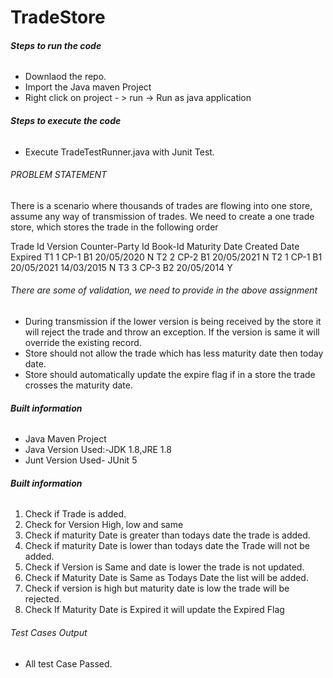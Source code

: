 # TradeStore

##### Steps to run the code <H6>
  - Downlaod the repo.
  - Import the Java maven Project
  - Right click on project - > run -> Run as java application
  
##### Steps to execute the code <H6>
  - Execute TradeTestRunner.java with Junit Test.


###### PROBLEM STATEMENT <h6> 
There is a scenario where thousands of trades are flowing into one store, assume any way of transmission of trades. We need to create a one trade store, which stores the trade in the following order

Trade Id    Version Counter-Party Id    Book-Id Maturity Date   Created Date    Expired
T1  1   CP-1    B1  20/05/2020  <today date>    N
T2  2   CP-2    B1  20/05/2021  <today date>    N
T2  1   CP-1    B1  20/05/2021  14/03/2015  N
T3  3   CP-3    B2  20/05/2014  <today date>    Y


###### There are some of validation, we need to provide in the above assignment <h6> 
- During transmission if the lower version is being received by the store it will reject the trade and throw an exception. If the version is same it will override the existing record.
- Store should not allow the trade which has less maturity date then today date.
- Store should automatically update the expire flag if in a store the trade crosses the maturity date.

  
##### Built information <h6>
- Java Maven Project 
- Java Version Used:-JDK 1.8,JRE 1.8
- Junt Version Used- JUnit 5

 ##### Built information <h6>
1. Check if Trade is added.
2. Check for Version High, low and same 
5. Check if maturity Date is greater than todays date the trade is added.
6. Check if maturity Date is lower than todays date the Trade will not be added.
7. Check if Version is Same and date is lower the trade is not updated.
8. Check if Maturity Date is Same as Todays Date the list will be added.
9. Check if version is high but maturity date is low the trade will be rejected.
10. Check If Maturity Date is Expired it will update the Expired Flag
  
###### Test Cases Output <H6>
- All test Case Passed.

